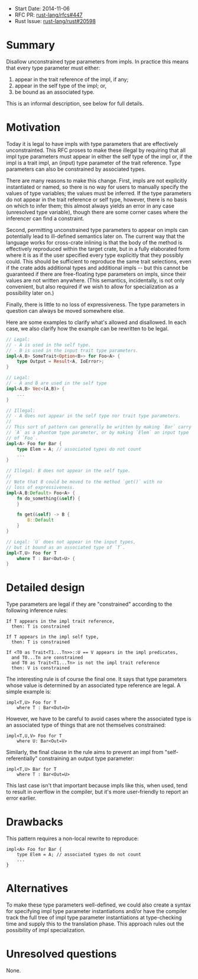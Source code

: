 - Start Date: 2014-11-06
- RFC PR: [rust-lang/rfcs#447](https://github.com/rust-lang/rfcs/pull/447)
- Rust Issue: [rust-lang/rust#20598](https://github.com/rust-lang/rust/issues/20598)

# Summary

Disallow unconstrained type parameters from impls. In practice this
means that every type parameter must either:

1. appear in the trait reference of the impl, if any;
2. appear in the self type of the impl; or,
3. be bound as an associated type.

This is an informal description, see below for full details.

# Motivation

Today it is legal to have impls with type parameters that are
effectively unconstrainted. This RFC proses to make these illegal by
requiring that all impl type parameters must appear in either the self
type of the impl or, if the impl is a trait impl, an (input) type
parameter of the trait reference. Type parameters can also be constrained
by associated types.

There are many reasons to make this change. First, impls are not
explicitly instantiated or named, so there is no way for users to
manually specify the values of type variables; the values must be
inferred. If the type parameters do not appear in the trait reference
or self type, however, there is no basis on which to infer them; this
almost always yields an error in any case (unresolved type variable),
though there are some corner cases where the inferencer can find a
constraint.

Second, permitting unconstrained type parameters to appear on impls
can potentially lead to ill-defined semantics later on. The current
way that the language works for cross-crate inlining is that the body
of the method is effectively reproduced within the target crate, but
in a fully elaborated form where it is as if the user specified every
type explicitly that they possibly could. This should be sufficient to
reproduce the same trait selections, even if the crate adds additional
types and additional impls -- but this cannot be guaranteed if there
are free-floating type parameters on impls, since their values are not
written anywhere. (This semantics, incidentally, is not only
convenient, but also required if we wish to allow for specialization
as a possibility later on.)

Finally, there is little to no loss of expressiveness. The type
parameters in question can always be moved somewhere else.

Here are some examples to clarify what's allowed and disallowed. In
each case, we also clarify how the example can be rewritten to be
legal.

```rust
// Legal:
// - A is used in the self type.
// - B is used in the input trait type parameters.
impl<A,B> SomeTrait<Option<B>> for Foo<A> {
    type Output = Result<A, IoError>;
}

// Legal:
// - A and B are used in the self type
impl<A,B> Vec<(A,B)> {
    ...
}

// Illegal:
// - A does not appear in the self type nor trait type parameters.
//
// This sort of pattern can generally be written by making `Bar` carry
// `A` as a phantom type parameter, or by making `Elem` an input type
// of `Foo`.
impl<A> Foo for Bar {
    type Elem = A; // associated types do not count
    ...
}

// Illegal: B does not appear in the self type.
//
// Note that B could be moved to the method `get()` with no
// loss of expressiveness.
impl<A,B:Default> Foo<A> {
    fn do_something(&self) {
    }

    fn get(&self) -> B {
        B::Default
    }
}

// Legal: `U` does not appear in the input types,
// but it bound as an associated type of `T`.
impl<T,U> Foo for T
    where T : Bar<Out=U> {
}
```

# Detailed design

Type parameters are legal if they are "constrained" according to the
following inference rules:

```
If T appears in the impl trait reference,
  then: T is constrained

If T appears in the impl self type,
  then: T is constrained

If <T0 as Trait<T1...Tn>>::U == V appears in the impl predicates,
  and T0...Tn are constrained
  and T0 as Trait<T1...Tn> is not the impl trait reference
  then: V is constrained
```

The interesting rule is of course the final one. It says that type
parameters whose value is determined by an associated type reference
are legal. A simple example is:

```
impl<T,U> Foo for T
    where T : Bar<Out=U>
```

However, we have to be careful to avoid cases where the associated
type is an associated type of things that are not themselves
constrained:

```
impl<T,U,V> Foo for T
    where U: Bar<Out=V>
```

Similarly, the final clause in the rule aims to prevent an impl from
"self-referentially" constraining an output type parameter:

```
impl<T,U> Bar for T
    where T : Bar<Out=U>
```

This last case isn't that important because impls like this, when
used, tend to result in overflow in the compiler, but it's more
user-friendly to report an error earlier.

# Drawbacks

This pattern requires a non-local rewrite to reproduce:

```
impl<A> Foo for Bar {
    type Elem = A; // associated types do not count
    ...
}
```

# Alternatives

To make these type parameters well-defined, we could also create a
syntax for specifying impl type parameter instantiations and/or have
the compiler track the full tree of impl type parameter instantiations
at type-checking time and supply this to the translation phase. This
approach rules out the possibility of impl specialization.

# Unresolved questions

None.
